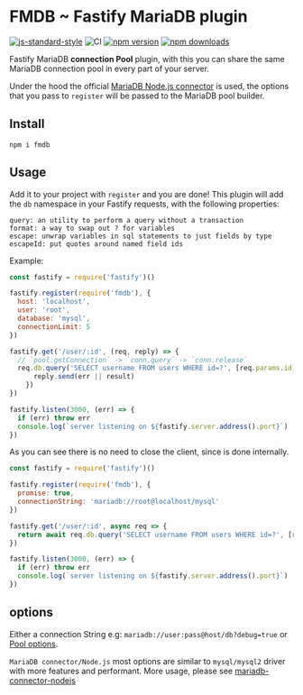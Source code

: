 # FMDB ~ Fastify MariaDB plugin

[![js-standard-style](https://img.shields.io/badge/code%20style-standard-brightgreen.svg?style=flat)](http://standardjs.com/)
![CI](https://github.com/victor0801x/fastify-mariadb/workflows/CI/badge.svg)
[![npm version](https://img.shields.io/npm/v/fastify-mariadb.svg?style=flat)](https://www.npmjs.com/package/fmdb)
[![npm downloads](https://img.shields.io/npm/dm/fastify-mariadb.svg?style=flat)](https://www.npmjs.com/package/fmdb)
<!-- [![Known Vulnerabilities](https://snyk.io/test/github/victor0801x/fastify-mariadb/badge.svg?targetFile=package.json&style=flat)](https://snyk.io/test/github/victor0801x/fastify-mariadb?targetFile=package.json) -->
<!-- [![codecov](https://codecov.io/gh/victor0801x/fastify-mariadb/branch/master/graph/badge.svg?style=flat)](https://codecov.io/gh/victor0801x/fastify-mariadb) -->
<!--[![Greenkeeper badge](https://badges.greenkeeper.io/victor0801x/fastify-mariadb.svg?style=flat)](https://greenkeeper.io/)-->

Fastify MariaDB **connection Pool** plugin, with this you can share the same MariaDB connection pool in every part of your server.

Under the hood the official [MariaDB Node.js connector](https://github.com/MariaDB/mariadb-connector-nodejs) is used, the options that you pass to `register` will be passed to the MariaDB pool builder.

## Install

```
npm i fmdb
```

## Usage

Add it to your project with `register` and you are done!
This plugin will add the `db` namespace in your Fastify requests, with the following properties:

```
query: an utility to perform a query without a transaction
format: a way to swap out ? for variables
escape: unwrap variables in sql statements to just fields by type
escapeId: put quotes around named field ids
```

Example:
```js
const fastify = require('fastify')()

fastify.register(require('fmdb'), {
  host: 'localhost',
  user: 'root',
  database: 'mysql',
  connectionLimit: 5
})

fastify.get('/user/:id', (req, reply) => {
  // `pool.getConnection` -> `conn.query` -> `conn.release`
  req.db.query('SELECT username FROM users WHERE id=?', [req.params.id], (err, result) => {
      reply.send(err || result)
    })
})

fastify.listen(3000, (err) => {
  if (err) throw err
  console.log(`server listening on ${fastify.server.address().port}`)
})
```
As you can see there is no need to close the client, since is done internally.

```js
const fastify = require('fastify')()

fastify.register(require('fmdb'), {
  promise: true,
  connectionString: 'mariadb://root@localhost/mysql'
})

fastify.get('/user/:id', async req => {
  return await req.db.query('SELECT username FROM users WHERE id=?', [req.params.id])
})

fastify.listen(3000, (err) => {
  if (err) throw err
  console.log(`server listening on ${fastify.server.address().port}`)
})
```

## options
Either a connection String e.g: `mariadb://user:pass@host/db?debug=true` or [Pool options](https://github.com/MariaDB/mariadb-connector-nodejs/blob/master/documentation/promise-api.md#pool-options).

`MariaDB connector/Node.js` most options are similar to `mysql/mysql2` driver with more features and performant.
More usage, please see [mariadb-connector-nodejs](https://github.com/MariaDB/mariadb-connector-nodejs)

